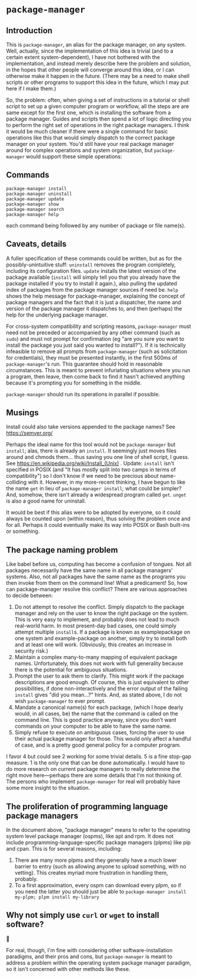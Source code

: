# `package-manager`
## Introduction
This is `package-manager`, an alias for the package manager, on any system. Well, actually, since the implementation of this idea is trivial (and to a certain extent system-dependent), I have not bothered with the implementation, and instead merely describe here the problem and solution, in the hopes that other people will converge around this idea, or I can otherwise make it happen in the future. (There may be a need to make shell scripts or other programs to support this idea in the future, which I may put here if I make them.)

So, the problem: often, when giving a set of instructions in a tutorial or shell script to set up a given computer program or workflow, all the steps are are same except for the first one, which is installing the software from a package manager. Guides and scripts then spend a lot of logic directing you to perform the right set of operations in the right package managers. I think it would be much cleaner if there were a single command for basic operations like this that would simply dispatch to the correct package manager on your system. You'd still have your real package manager around for complex operations and system organization, but `package-manager` would support these simple operations:

## Commands

```
package-manager install
package-manager uninstall
package-manager update
package-manager show
package-manager search
package-manager help
```

each command being followed by any number of package or file name(s).

## Caveats, details

A fuller specification of these commands could be written, but as for the possibly-unintuitive stuff: `uninstall` removes the program completely, including its configuration files. `update` installs the latest version of the package available (`install` will simply tell you that you already have the package installed if you try to install it again.), also pulling the updated index of packages from the package manager sources if need be. `help` shows the help message for package-manager, explaining the concept of package managers and the fact that it is just a dispatcher, the name and version of the package manager it dispatches to, and then (perhaps) the help for the underlying package manager.

For cross-system compatibility and scripting reasons, `package-manager` must need not be preceded or accompanied by any other command (such as `sudo`) and must not prompt for confirmation (eg "are you sure you want to install the package you just said you wanted to install?"). If it is technically infeasible to remove all prompts from `package-manager` (such as solicitation for credentials), they must be presented instantly, in the first 500ms of `package-manager`'s run. This guarantee should hold in reasonable circumstances. This is meant to prevent infuriating situations where you run a program, then leave, then come back to find it hasn't achieved anything because it's prompting you for something in the middle.

`package-manager` should run its operations in parallel if possible.

## Musings

Install could also take versions appended to the package names? See https://semver.org/

Perhaps the ideal name for this tool would not be `package-manager` but `install`; alas, there is already an `install`. It seemingly just moves files around and chmods them... thus saving you one line of shell script, I guess. See https://en.wikipedia.org/wiki/Install_(Unix) . Update: `install` isn't specified in POSIX (and "It has mostly split into two camps in terms of compatibility") so I don't know if we need to be precious about name-colliding with it. However, in my more-recent thinking, I have begun to like the name `get` in lieu of `package-manager install`; what could be simpler? And, somehow, there isn't already a widespread program called `get`. `unget` is also a good name for uninstall.

It would be best if this alias were to be adopted by everyone, so it could always be counted upon (within reason), thus solving the problem once and for all. Perhaps it could eventually make its way into POSIX or Bash built-ins or something.

## The package naming problem

Like babel before us, computing has become a confusion of tongues. Not all packages necessarily have the same name in all package managers' systems. Also, not all packages have the same name as the programs you then invoke from them on the command line! What a predicament! So, how can package-manager resolve this conflict? There are various approaches to decide between:
1. Do not attempt to resolve the conflict. Simply dispatch to the package manager and rely on the user to know the right package on the system. This is very easy to implement, and probably does not lead to much real-world harm. In most present-day bad cases, one could simply attempt multiple `install`s. If a package is known as examplepackage on one system and example-package on another, simply try to install both and at least one will work. (Obviously, this creates an increase in security risk.)
2. Maintain a complex many-to-many mapping of equivalent package names. Unfortunately, this does not work with full generality because there is the potential for ambiguous situations.
3. Prompt the user to ask them to clarify. This might work if the package descriptions are good enough. Of course, this is just equivalent to other possibilities, if done non-interactively and the error output of the failing `install` gives "did you mean...?" hints. And, as stated above, I do not wish `package-manager` to ever prompt.
4. Mandate a canonical name(s) for each package, (which I hope dearly would, in all cases, be) the name that the command is called on the command line. This is good practice anyway, since you don't want commands on your computer to be able to have the same name.
5. Simply refuse to execute on ambiguous cases, forcing the user to use their actual package manager for those. This would only affect a handful of case, and is a pretty good general policy for a computer program.

I favor 4 but could see 2 working for some trivial details. 5 is a fine stop-gap measure. 1 is the only one that can be done automatically. I would have to do more research on current package managers to really determine the right move here—perhaps there are some details that I'm not thinking of. The persons who implement `package-manager` for real will probably have some more insight to the situation.

## The proliferation of programming language package managers
In the document above, "package manager" means to refer to the operating system level package manager (ospms), like apt and rpm. It does not include programming-language-specific package managers (plpms) like pip and cpan. This is for several reasons, including:
1. There are many more plpms and they generally have a much lower barrier to entry (such as allowing anyone to upload something, with no vetting). This creates myriad more frustration in handling them, probably.
2. To a first approximation, every ospm can download every plpm, so if you need the latter you should just be able to `package-manager install my-plpm; plpm install my-library`

## Why not simply use `curl` or `wget` to install software?
🧐 <!-- Note for posterity: this emoji is supposed to indicate a man with a monocle looking afronted by your suggestion, as though you have just suggested to a gentleman a solution below his station. However, there is currently no way to enforce that this emoji render with that expression; it's just the case that on current systems, as I write this, it usually does. If there is a way to enforce that in the future, like a recommended ZWJ sequence, I will try to edit this readme to use it. -->

For real, though, I'm fine with considering other software-installation paradigms, and their pros and cons, but `package-manager` is meant to address a problem within the operating system package manager paradigm, so it isn't concerned with other methods like these.
